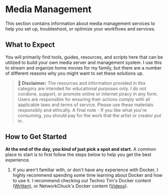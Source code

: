 # Media Management

This section contains information about media management services to help you set up, troubleshoot, or optimize your workflows and services.

## What to Expect

You will primarily find tools, guides, resources, and scripts here that can be utilized to build your own media server and management system. I use this to stream and organize home movies for my family, but there are a number of different reasons why you might want to set these solutions up.

> **🚨 Disclaimer:** The resources and information provided in this category are intended for educational purposes only. I do not condone, support, or promote online or internet piracy in any form. Users are responsible for ensuring their actions comply with all applicable laws and terms of service. Please use these materials responsibly and ethically. A final note - If you like what you're consuming, you should pay for the work that the artist or creator put in.

## How to Get Started

**At the end of the day, you kind of just pick a spot and start.** A common place to start is to first follow the steps below to help you get the best experience.

1. If you aren't familiar with, or don't have any experience with Docker, I highly recommend spending some time learning about Docker and how to use it. I recommend checking out Techno Tim's Docker content ([Written](https://technotim.live/tags/docker/)), or NetworkChuck's Docker content ([Videos](https://www.youtube.com/watch?v=eGz9DS-aIeY)).
